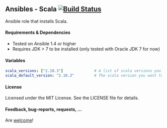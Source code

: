 ## Ansibles - Scala [![Build Status](https://travis-ci.org/Ansibles/scala.png)](https://travis-ci.org/Ansibles/scala)

Ansible role that installs Scala.

#### Requirements & Dependencies
- Tested on Ansible 1.4 or higher
- Requires JDK > 7 to be installed (only tested with Oracle JDK 7 for now)

#### Variables

```yaml
scala_versions: ["2.10.3"]              # A list of scala versions you want to have installed
scala_default_version: "2.10.3"         # The scala version you want to be the system default
```

#### License

Licensed under the MIT License. See the LICENSE file for details.

#### Feedback, bug-reports, requests, ...

Are [welcome](https://github.com/ansibles/scala/issues)!
